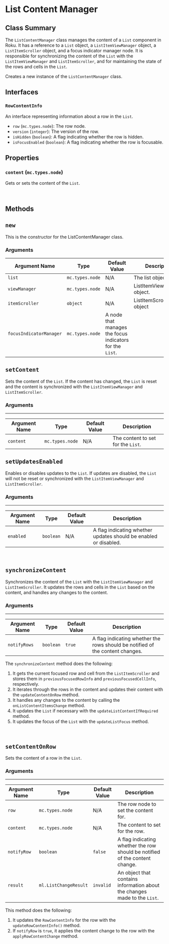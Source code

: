 # List Content Manager

## Class Summary
The `ListContentManager` class manages the content of a `List` component in Roku. It has a reference to a `List` object, a `ListItemViewManager` object, a `ListItemScroller` object, and a focus indicator manager node. It is responsible for synchronizing the content of the `List` with the `ListItemViewManager` and `ListItemScroller`, and for maintaining the state of the rows and cells in the `List`.

Creates a new instance of the `ListContentManager` class.


## Interfaces
### `RowContentInfo`

An interface representing information about a row in the `List`.


*   `row` (`mc.types.node`): The row node.
*   `version` (`integer`): The version of the row.
*   `isHidden` (`boolean`): A flag indicating whether the row is hidden.
*   `isFocusEnabled` (`boolean`): A flag indicating whether the row is focusable.


## Properties
### `content` (`mc.types.node`)

Gets or sets the content of the `List`.

<br/>

## Methods

## `new`
This is the constructor for the ListContentManager class.

### Arguments
| Argument Name | Type | Default Value | Description |
| ---| ---| ---| --- |
| `list` | `mc.types.node` | N/A | The list  object. |
| `viewManager` | `mc.types.node` | N/A | ListItemViewManager object. |
| `itemScroller` | `object` | N/A | ListItemScroller object |
| `focusIndicatorManager` | `mc.types.node`  | A node that manages the focus indicators for the `List`. |



## `setContent`
Sets the content of the `List`. If the content has changed, the `List` is reset and the content is synchronized with the `ListItemViewManager` and `ListItemScroller`.

### Arguments
---------

| Argument Name | Type | Default Value | Description |
| ---| ---| ---| --- |
| `content` | `mc.types.node` | N/A | The content to set for the `List`. |


## `setUpdatesEnabled`

Enables or disables updates to the `List`. If updates are disabled, the `List` will not be reset or synchronized with the `ListItemViewManager` and `ListItemScroller`.

### Arguments
---------

| Argument Name | Type | Default Value | Description |
| ---| ---| ---| --- |
| `enabled` | `boolean` | N/A | A flag indicating whether updates should be enabled or disabled. |



<br />

## `synchronizeContent`

Synchronizes the content of the `List` with the `ListItemViewManager` and `ListItemScroller`. It updates the rows and cells in the `List` based on the content, and handles any changes to the content.

### Arguments
---------

| Argument Name | Type | Default Value | Description |
| ---| ---| ---| --- |
| `notifyRows` | `boolean` | `true` | A flag indicating whether the rows should be notified of the content changes. |



The `synchronizeContent` method does the following:

1.  It gets the current focused row and cell from the `ListItemScroller` and stores them in `previousFocusedRowInfo` and `previousFocusedCellInfo`, respectively.
2.  It iterates through the rows in the content and updates their content with the `updateContentOnRow` method.
3.  It handles any changes to the content by calling the `onListContentItemsChange` method.
4.  It updates the `List` if necessary with the `updateListContentIfRequired` method.
5.  It updates the focus of the `List` with the `updateListFocus` method.

<br/>

## `setContentOnRow`

Sets the content of a row in the `List`.

### Arguments
---------

| Argument Name | Type | Default Value | Description |
| ---| ---| ---| --- |
| `row` | `mc.types.node` | N/A | The row node to set the content for. |
| `content` | `mc.types.node` | N/A | The content to set for the row. |
| `notifyRow` | `boolean` | `false` | A flag indicating whether the row should be notified of the content change. |
| `result` | `ml.ListChangeResult` | `invalid` | An object that contains information about the changes made to the `List`. |

This method does the following:

1.  It updates the `RowContentInfo` for the row with the `updateRowContentInfo()` method.
2.  If `notifyRow` is `true`, it applies the content change to the row with the `applyRowContentChange` method.